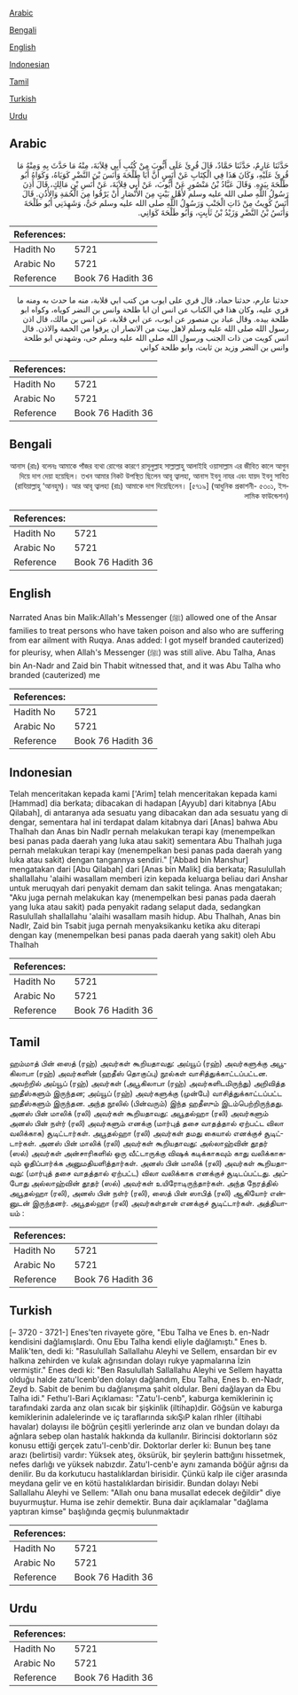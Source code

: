 [Arabic](#arabic)

[Bengali](#bengali)

[English](#english)

[Indonesian](#indonesian)

[Tamil](#tamil)

[Turkish](#turkish)

[Urdu](#urdu)

## Arabic


<div dir="rtl" lang="ar" style={{fontSize:'larger',backgroundColor:'#f8f9fa',padding:20}}>
حَدَّثَنَا عَارِمٌ، حَدَّثَنَا حَمَّادٌ، قَالَ قُرِئَ عَلَى أَيُّوبَ مِنْ كُتُبِ أَبِي قِلاَبَةَ، مِنْهُ مَا حَدَّثَ بِهِ وَمِنْهُ مَا قُرِئَ عَلَيْهِ، وَكَانَ هَذَا فِي الْكِتَابِ عَنْ أَنَسٍ أَنَّ أَبَا طَلْحَةَ وَأَنَسَ بْنَ النَّضْرِ كَوَيَاهُ، وَكَوَاهُ أَبُو طَلْحَةَ بِيَدِهِ‏.‏ وَقَالَ عَبَّادُ بْنُ مَنْصُورٍ عَنْ أَيُّوبَ، عَنْ أَبِي قِلاَبَةَ، عَنْ أَنَسِ بْنِ مَالِكٍ، قَالَ أَذِنَ رَسُولُ اللَّهِ صلى الله عليه وسلم لأَهْلِ بَيْتٍ مِنَ الأَنْصَارِ أَنْ يَرْقُوا مِنَ الْحُمَةِ وَالأُذُنِ‏.‏ قَالَ أَنَسٌ كُوِيتُ مِنْ ذَاتِ الْجَنْبِ وَرَسُولُ اللَّهِ صلى الله عليه وسلم حَىٌّ، وَشَهِدَنِي أَبُو طَلْحَةَ وَأَنَسُ بْنُ النَّضْرِ وَزَيْدُ بْنُ ثَابِتٍ، وَأَبُو طَلْحَةَ كَوَانِي‏.‏
</div>
<div style={{backgroundColor:'#f8f9fa',padding:20, marginBottom: 10}}><table> <thead> <tr> <th>References:</th> <th></th> </tr> </thead> <tbody><tr><td>Hadith No</td><td>5721</td></tr><tr><td>Arabic No</td><td>5721</td></tr><tr><td>Reference</td><td>Book 76 Hadith 36</td></tr></tbody></table></div>


<div dir="rtl" lang="ar" style={{fontSize:'larger',backgroundColor:'#f8f9fa',padding:20}}>
حدثنا عارم، حدثنا حماد، قال قري على ايوب من كتب ابي قلابة، منه ما حدث به ومنه ما قري عليه، وكان هذا في الكتاب عن انس ان ابا طلحة وانس بن النضر كوياه، وكواه ابو طلحة بيده. وقال عباد بن منصور عن ايوب، عن ابي قلابة، عن انس بن مالك، قال اذن رسول الله صلى الله عليه وسلم لاهل بيت من الانصار ان يرقوا من الحمة والاذن. قال انس كويت من ذات الجنب ورسول الله صلى الله عليه وسلم حى، وشهدني ابو طلحة وانس بن النضر وزيد بن ثابت، وابو طلحة كواني
</div>
<div style={{backgroundColor:'#f8f9fa',padding:20, marginBottom: 10}}><table> <thead> <tr> <th>References:</th> <th></th> </tr> </thead> <tbody><tr><td>Hadith No</td><td>5721</td></tr><tr><td>Arabic No</td><td>5721</td></tr><tr><td>Reference</td><td>Book 76 Hadith 36</td></tr></tbody></table></div>

## Bengali


<div dir="rtl" lang="bn" style={{fontSize:'larger',backgroundColor:'#f8f9fa',padding:20}}>
আনাস (রাঃ) বলেনঃ আমাকে পাঁজর ব্যথা রোগের কারণে রাসূলুল্লাহ সাল্লাল্লাহু আলাইহি ওয়াসাল্লাম এর জীবিত কালে আগুন দিয়ে দাগ দেয়া হয়েছিল। তখন আমার নিকট উপস্থিত ছিলেন আবূ ত্বালহা, আনাস ইবনু নাযর এবং যায়দ ইবনু সাবিত (রাযিয়াল্লাহু ‘আনহুম)। আর আবূ ত্বালহা (রাঃ) আমাকে দাগ দিয়েছিলেন। [৫৭১৯] (আধুনিক প্রকাশনী- ৫৩০১, ইসলামিক ফাউন্ডেশন)
</div>
<div style={{backgroundColor:'#f8f9fa',padding:20, marginBottom: 10}}><table> <thead> <tr> <th>References:</th> <th></th> </tr> </thead> <tbody><tr><td>Hadith No</td><td>5721</td></tr><tr><td>Arabic No</td><td>5721</td></tr><tr><td>Reference</td><td>Book 76 Hadith 36</td></tr></tbody></table></div>

## English


<div dir="ltr" lang="en" style={{fontSize:'larger',backgroundColor:'#f8f9fa',padding:20}}>
Narrated Anas bin Malik:Allah's Messenger (ﷺ) allowed one of the Ansar families to treat persons who have taken poison and also who are suffering from ear ailment with Ruqya. Anas added: I got myself branded cauterized) for pleurisy, when Allah's Messenger (ﷺ) was still alive. Abu Talha, Anas bin An-Nadr and Zaid bin Thabit witnessed that, and it was Abu Talha who branded (cauterized) me
</div>
<div style={{backgroundColor:'#f8f9fa',padding:20, marginBottom: 10}}><table> <thead> <tr> <th>References:</th> <th></th> </tr> </thead> <tbody><tr><td>Hadith No</td><td>5721</td></tr><tr><td>Arabic No</td><td>5721</td></tr><tr><td>Reference</td><td>Book 76 Hadith 36</td></tr></tbody></table></div>

## Indonesian


<div dir="ltr" lang="id" style={{fontSize:'larger',backgroundColor:'#f8f9fa',padding:20}}>
Telah menceritakan kepada kami ['Arim] telah menceritakan kepada kami [Hammad] dia berkata; dibacakan di hadapan [Ayyub] dari kitabnya [Abu Qilabah], di antaranya ada sesuatu yang dibacakan dan ada sesuatu yang di dengar, sementara hal ini terdapat dalam kitabnya dari [Anas] bahwa Abu Thalhah dan Anas bin Nadlr pernah melakukan terapi kay (menempelkan besi panas pada daerah yang luka atau sakit) sementara Abu Thalhah juga pernah melakukan terapi kay (menempelkan besi panas pada daerah yang luka atau sakit) dengan tangannya sendiri." ['Abbad bin Manshur] mengatakan dari [Abu Qilabah] dari [Anas bin Malik] dia berkata; Rasulullah shallallahu 'alaihi wasallam memberi izin kepada keluarga beliau dari Anshar untuk meruqyah dari penyakit demam dan sakit telinga. Anas mengatakan; "Aku juga pernah melakukan kay (menempelkan besi panas pada daerah yang luka atau sakit) pada penyakit radang selaput dada, sedangkan Rasulullah shallallahu 'alaihi wasallam masih hidup. Abu Thalhah, Anas bin Nadlr, Zaid bin Tsabit juga pernah menyaksikanku ketika aku diterapi dengan kay (menempelkan besi panas pada daerah yang sakit) oleh Abu Thalhah
</div>
<div style={{backgroundColor:'#f8f9fa',padding:20, marginBottom: 10}}><table> <thead> <tr> <th>References:</th> <th></th> </tr> </thead> <tbody><tr><td>Hadith No</td><td>5721</td></tr><tr><td>Arabic No</td><td>5721</td></tr><tr><td>Reference</td><td>Book 76 Hadith 36</td></tr></tbody></table></div>

## Tamil


<div dir="ltr" lang="ta" style={{fontSize:'larger',backgroundColor:'#f8f9fa',padding:20}}>
ஹம்மாத் பின் ஸைத் (ரஹ்) அவர்கள் கூறியதாவது: அய்யூப் (ரஹ்) அவர்களுக்கு அபூகிலாபா (ரஹ்) அவர்களின் (ஹதீஸ் தொகுப்பு) நூல்கள் வாசித்துக்காட்டப்பட்டன. அவற்றில் அய்யூப் (ரஹ்) அவர்கள் (அபூகிலாபா (ரஹ்) அவர்களிடமிருந்து) அறிவித்த ஹதீஸ்களும் இருந்தன; அய்யூப் (ரஹ்) அவர்களுக்கு (முன்பே) வாசித்துக்காட்டப்பட்ட ஹதீஸ்களும் இருந்தன. அந்த நூலில் (பின்வரும்) இந்த ஹதீஸும் இடம்பெற்றிருந்தது. அனஸ் பின் மாலிக் (ரலி) அவர்கள் கூறியதாவது: அபூதல்ஹா (ரலி) அவர்களும் அனஸ் பின் நள்ர் (ரலி) அவர்களும் எனக்கு (மார்புத் தசை வாதத்தால் ஏற்பட்ட விலா வலிக்காக) சூடிட்டார்கள். அபூதல்ஹா (ரலி) அவர்கள் தமது கையால் எனக்குச் சூடிட்டார்கள். அனஸ் பின் மாலிக் (ரலி) அவர்கள் கூறியதாவது: அல்லாஹ்வின் தூதர் (ஸல்) அவர்கள் அன்சாரிகளில் ஒரு வீட்டாருக்கு விஷக் கடிக்காகவும் காது வலிக்காகவும் ஓதிப்பார்க்க அனுமதியளித்தார்கள். அனஸ் பின் மாலிக் (ரலி) அவர்கள் கூறியதாவது: (மார்புத் தசை வாதத்தால் ஏற்பட்ட) விலா வலிக்காக எனக்குச் சூடிடப்பட்டது. அப்போது அல்லாஹ்வின் தூதர் (ஸல்) அவர்கள் உயிரோடிருந்தார்கள். அந்த நேரத்தில் அபூதல்ஹா (ரலி), அனஸ் பின் நள்ர் (ரலி), ஸைத் பின் ஸாபித் (ரலி) ஆகியோர் என்னுடன் இருந்தனர். அபூதல்ஹா (ரலி) அவர்கள்தான் எனக்குச் சூடிட்டார்கள். அத்தியாயம் :
</div>
<div style={{backgroundColor:'#f8f9fa',padding:20, marginBottom: 10}}><table> <thead> <tr> <th>References:</th> <th></th> </tr> </thead> <tbody><tr><td>Hadith No</td><td>5721</td></tr><tr><td>Arabic No</td><td>5721</td></tr><tr><td>Reference</td><td>Book 76 Hadith 36</td></tr></tbody></table></div>

## Turkish


<div dir="ltr" lang="tr" style={{fontSize:'larger',backgroundColor:'#f8f9fa',padding:20}}>
[– 3720 - 3721-] Enes'ten rivayete göre, "Ebu Talha ve Enes b. en-Nadr kendisini dağlamışlardı. Onu Ebu Talha kendi eliyle dağlamıştı." Enes b. Malik'ten, dedi ki: "Rasulullah Sallallahu Aleyhi ve Sellem, ensardan bir ev halkına zehirden ve kulak ağrısından dolayı rukye yapmalarına İzin vermiştir." Enes dedi ki: "Ben Rasulullah Sallallahu Aleyhi ve Sellem hayatta olduğu halde zatu'lcenb'den dolayı dağlandım, Ebu Talha, Enes b. en-Nadr, Zeyd b. Sabit de benim bu dağlanışıma şahit oldular. Beni dağlayan da Ebu Talha idi." Fethu'l-Bari Açıklaması: "Zatu'l-cenb", kaburga kemiklerinin iç tarafındaki zarda anz olan sıcak bir şişkinlik (iltihap)dir. Göğsün ve kaburga kemiklerinin adalelerinde ve iç taraflarında sıkıŞıP kalan rlhler (iltihabi havalar) dolayısı ile böğrün çeşitli yerlerinde arız olan ve bundan dolayı da ağnlara sebep olan hastalık hakkında da kullanılır. Birincisi doktorların söz konusu ettiği gerçek zatu'l-cenb'dir. Doktorlar derler ki: Bunun beş tane arazı (belirtisi) vardır: Yüksek ateş, öksürük, bir şeylerin battığını hissetmek, nefes darlığı ve yüksek nabızdır. Zatu'l-cenb'e aynı zamanda böğür ağrısı da denilir. Bu da korkutucu hastalıklardan birisidir. Çünkü kalp ile ciğer arasında meydana gelir ve en kötü hastalıklardan birisidir. Bundan dolayı Nebi Sallallahu Aleyhi ve Sellem: "Allah onu bana musallat edecek değildir" diye buyurmuştur. Huma ise zehir demektir. Buna dair açıklamalar "dağlama yaptıran kimse" başlığında geçmiş bulunmaktadır
</div>
<div style={{backgroundColor:'#f8f9fa',padding:20, marginBottom: 10}}><table> <thead> <tr> <th>References:</th> <th></th> </tr> </thead> <tbody><tr><td>Hadith No</td><td>5721</td></tr><tr><td>Arabic No</td><td>5721</td></tr><tr><td>Reference</td><td>Book 76 Hadith 36</td></tr></tbody></table></div>

## Urdu


<div dir="rtl" lang="ur" style={{fontSize:'larger',backgroundColor:'#f8f9fa',padding:20}}>

</div>
<div style={{backgroundColor:'#f8f9fa',padding:20, marginBottom: 10}}><table> <thead> <tr> <th>References:</th> <th></th> </tr> </thead> <tbody><tr><td>Hadith No</td><td>5721</td></tr><tr><td>Arabic No</td><td>5721</td></tr><tr><td>Reference</td><td>Book 76 Hadith 36</td></tr></tbody></table></div>